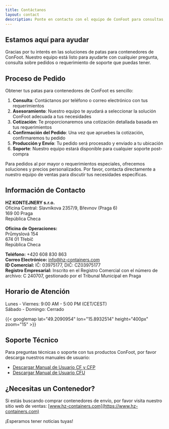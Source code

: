 ```yaml
---
title: Contáctanos
layout: contact
description: Ponte en contacto con el equipo de ConFoot para consultas, pedidos y soporte.
---
```


## Estamos aquí para ayudar

Gracias por tu interés en las soluciones de patas para contenedores de ConFoot. Nuestro equipo está listo para ayudarte con cualquier pregunta, consulta sobre pedidos o requerimiento de soporte que puedas tener.

## Proceso de Pedido

Obtener tus patas para contenedores de ConFoot es sencillo:

1. **Consulta**: Contáctanos por teléfono o correo electrónico con tus requerimientos
2. **Asesoramiento**: Nuestro equipo te ayudará a seleccionar la solución ConFoot adecuada a tus necesidades
3. **Cotización**: Te proporcionaremos una cotización detallada basada en tus requerimientos
4. **Confirmación del Pedido**: Una vez que apruebes la cotización, confirmaremos tu pedido
5. **Producción y Envío**: Tu pedido será procesado y enviado a tu ubicación
6. **Soporte**: Nuestro equipo estará disponible para cualquier soporte post-compra

Para pedidos al por mayor o requerimientos especiales, ofrecemos soluciones y precios personalizados. Por favor, contacta directamente a nuestro equipo de ventas para discutir tus necesidades específicas.

## Información de Contacto

**HZ KONTEJNERY s.r.o.**  
Oficina Central: Slavníkova 2357/9, Břevnov (Praga 6)  
169 00 Praga  
República Checa

**Oficina de Operaciones:**  
Průmyslová 154  
674 01 Třebíč  
República Checa

**Teléfono:** +420 608 830 863  
**Correo Electrónico:** [info@hz-containers.com](mailto:info@hz-containers.com)  
**ID Comercial:** IČ: 03975177, DIČ: CZ03975177  
**Registro Empresarial:** Inscrito en el Registro Comercial con el número de archivo: C 240707, gestionado por el Tribunal Municipal en Praga

## Horario de Atención

Lunes - Viernes: 9:00 AM - 5:00 PM (CET/CEST)  
Sábado - Domingo: Cerrado

{{< googlemap lat="49.2090954" lon="15.8932514" height="400px" zoom="15" >}}

## Soporte Técnico

Para preguntas técnicas o soporte con tus productos ConFoot, por favor descarga nuestros manuales de usuario:
- [Descargar Manual de Usuario CF y CFP](/wp-content/confoot_navod-k-pouziti_CZ.pdf)
- [Descargar Manual de Usuario CFU](/wp-content/confoot_CFU_navod-k-pouziti_CZ.pdf)

## ¿Necesitas un Contenedor?

Si estás buscando comprar contenedores de envío, por favor visita nuestro sitio web de ventas:
[www.hz-containers.com](https://www.hz-containers.com)

¡Esperamos tener noticias tuyas!